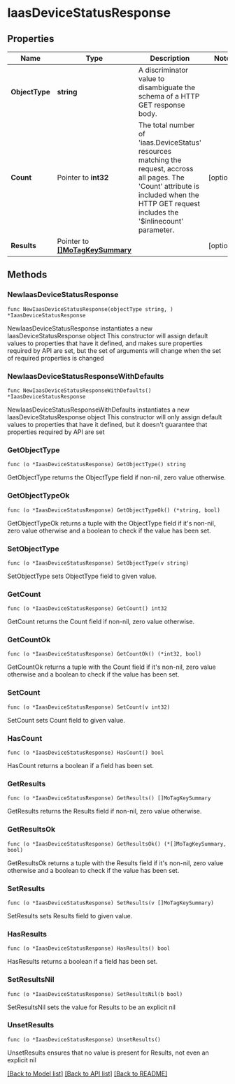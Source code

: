 # IaasDeviceStatusResponse

## Properties

Name | Type | Description | Notes
------------ | ------------- | ------------- | -------------
**ObjectType** | **string** | A discriminator value to disambiguate the schema of a HTTP GET response body. | 
**Count** | Pointer to **int32** | The total number of &#39;iaas.DeviceStatus&#39; resources matching the request, accross all pages. The &#39;Count&#39; attribute is included when the HTTP GET request includes the &#39;$inlinecount&#39; parameter. | [optional] 
**Results** | Pointer to [**[]MoTagKeySummary**](mo.TagKeySummary.md) |  | [optional] 

## Methods

### NewIaasDeviceStatusResponse

`func NewIaasDeviceStatusResponse(objectType string, ) *IaasDeviceStatusResponse`

NewIaasDeviceStatusResponse instantiates a new IaasDeviceStatusResponse object
This constructor will assign default values to properties that have it defined,
and makes sure properties required by API are set, but the set of arguments
will change when the set of required properties is changed

### NewIaasDeviceStatusResponseWithDefaults

`func NewIaasDeviceStatusResponseWithDefaults() *IaasDeviceStatusResponse`

NewIaasDeviceStatusResponseWithDefaults instantiates a new IaasDeviceStatusResponse object
This constructor will only assign default values to properties that have it defined,
but it doesn't guarantee that properties required by API are set

### GetObjectType

`func (o *IaasDeviceStatusResponse) GetObjectType() string`

GetObjectType returns the ObjectType field if non-nil, zero value otherwise.

### GetObjectTypeOk

`func (o *IaasDeviceStatusResponse) GetObjectTypeOk() (*string, bool)`

GetObjectTypeOk returns a tuple with the ObjectType field if it's non-nil, zero value otherwise
and a boolean to check if the value has been set.

### SetObjectType

`func (o *IaasDeviceStatusResponse) SetObjectType(v string)`

SetObjectType sets ObjectType field to given value.


### GetCount

`func (o *IaasDeviceStatusResponse) GetCount() int32`

GetCount returns the Count field if non-nil, zero value otherwise.

### GetCountOk

`func (o *IaasDeviceStatusResponse) GetCountOk() (*int32, bool)`

GetCountOk returns a tuple with the Count field if it's non-nil, zero value otherwise
and a boolean to check if the value has been set.

### SetCount

`func (o *IaasDeviceStatusResponse) SetCount(v int32)`

SetCount sets Count field to given value.

### HasCount

`func (o *IaasDeviceStatusResponse) HasCount() bool`

HasCount returns a boolean if a field has been set.

### GetResults

`func (o *IaasDeviceStatusResponse) GetResults() []MoTagKeySummary`

GetResults returns the Results field if non-nil, zero value otherwise.

### GetResultsOk

`func (o *IaasDeviceStatusResponse) GetResultsOk() (*[]MoTagKeySummary, bool)`

GetResultsOk returns a tuple with the Results field if it's non-nil, zero value otherwise
and a boolean to check if the value has been set.

### SetResults

`func (o *IaasDeviceStatusResponse) SetResults(v []MoTagKeySummary)`

SetResults sets Results field to given value.

### HasResults

`func (o *IaasDeviceStatusResponse) HasResults() bool`

HasResults returns a boolean if a field has been set.

### SetResultsNil

`func (o *IaasDeviceStatusResponse) SetResultsNil(b bool)`

 SetResultsNil sets the value for Results to be an explicit nil

### UnsetResults
`func (o *IaasDeviceStatusResponse) UnsetResults()`

UnsetResults ensures that no value is present for Results, not even an explicit nil

[[Back to Model list]](../README.md#documentation-for-models) [[Back to API list]](../README.md#documentation-for-api-endpoints) [[Back to README]](../README.md)



